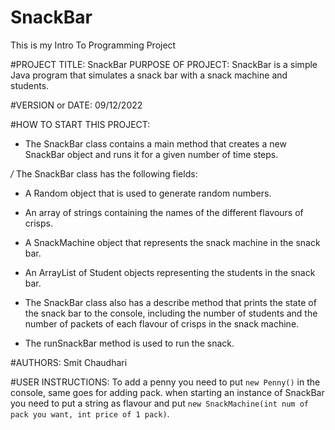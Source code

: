 # SnackBar
This is my Intro To Programming Project 

#PROJECT TITLE: SnackBar
PURPOSE OF PROJECT: SnackBar is a simple Java program that simulates a snack bar with a snack machine and students.

#VERSION or DATE: 09/12/2022

#HOW TO START THIS PROJECT:
* The SnackBar class contains a main method that creates a new SnackBar object and runs it for a given number of time steps.

 */* The SnackBar class has the following fields:

* A Random object that is used to generate random numbers.
* An array of strings containing the names of the different flavours of crisps.
* A SnackMachine object that represents the snack machine in the snack bar.
* An ArrayList of Student objects representing the students in the snack bar.
* The SnackBar class also has a describe method that prints the state of the snack bar to the console, including the number of students and the number of packets of each flavour of crisps in the snack machine.

* The runSnackBar method is used to run the snack.

#AUTHORS: Smit Chaudhari

#USER INSTRUCTIONS:
    To add a penny you need to put ```new Penny()``` in the console, same goes for adding pack.
    when starting an instance of SnackBar you need to put a string as flavour and put ```new SnackMachine(int num of pack you want, int price of 1 pack)```.
